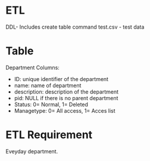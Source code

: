 # ETL
DDL- Includes create table command
test.csv - test data

# Table
Department
Columns:
- ID: unique identifier of the department
- name: name of department
- description: description of the department
- pid: NULL if there is no parent department
- Status: 0= Normal, 1= Deleted
- Managetype: 0= All access, 1= Acces list
# ETL Requirement
Eveyday department.
